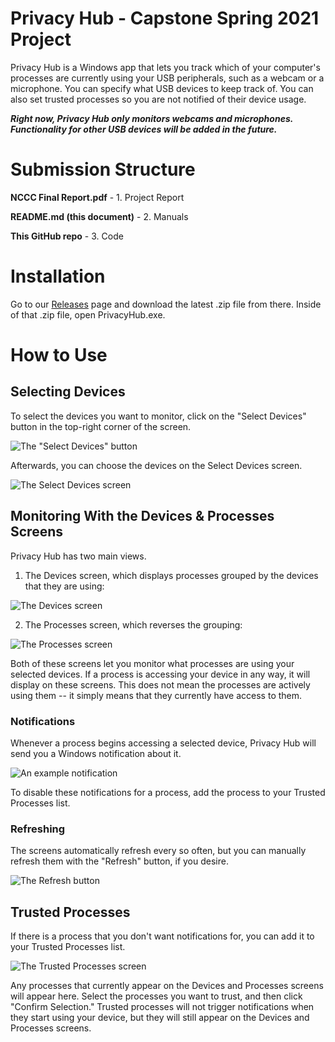 # Privacy Hub - Capstone Spring 2021 Project
Privacy Hub is a Windows app that lets you track which of your computer's processes are currently using your USB peripherals, such as a webcam or a microphone. You can specify what USB devices to keep track of. You can also set trusted processes so you are not notified of their device usage.

***Right now, Privacy Hub only monitors webcams and microphones. Functionality for other USB devices will be added in the future.***

# Submission Structure
**NCCC Final Report.pdf** - 1. Project Report

**README.md (this document)** - 2. Manuals

**This GitHub repo** - 3. Code

# Installation
Go to our [Releases](https://github.com/Klology/PrivacyHub/releases) page and download the latest .zip file from there. Inside of that .zip file, open PrivacyHub.exe.

# How to Use
## Selecting Devices
To select the devices you want to monitor, click on the "Select Devices" button in the top-right corner of the screen.

![The "Select Devices" button](https://i.ibb.co/b5BY3xm/image.png)

Afterwards, you can choose the devices on the Select Devices screen.

![The Select Devices screen](https://i.ibb.co/Qdj0x2g/image.png)

## Monitoring With the Devices & Processes Screens
Privacy Hub has two main views.
1. The Devices screen, which displays processes grouped by the devices that they are using:

![The Devices screen](https://i.ibb.co/JdpnJjL/image.png)

2. The Processes screen, which reverses the grouping:

![The Processes screen](https://i.ibb.co/MkD9Dh5/image.png)

Both of these screens let you monitor what processes are using your selected devices. If a process is accessing your device in any way, it will display on these screens. This does not mean the processes are actively using them -- it simply means that they currently have access to them. 

### Notifications
Whenever a process begins accessing a selected device, Privacy Hub will send you a Windows notification about it.

![An example notification](https://i.ibb.co/Dk5Z4Tj/image.png)

To disable these notifications for a process, add the process to your Trusted Processes list.

### Refreshing
The screens automatically refresh every so often, but you can manually refresh them with the "Refresh" button, if you desire.

![The Refresh button](https://i.ibb.co/yN0yQJ9/image.png)

## Trusted Processes
If there is a process that you don't want notifications for, you can add it to your Trusted Processes list.

![The Trusted Processes screen](https://i.ibb.co/YdkKxn5/image.png)

Any processes that currently appear on the Devices and Processes screens will appear here. Select the processes you want to trust, and then click "Confirm Selection." Trusted processes will not trigger notifications when they start using your device, but they will still appear on the Devices and Processes screens.
